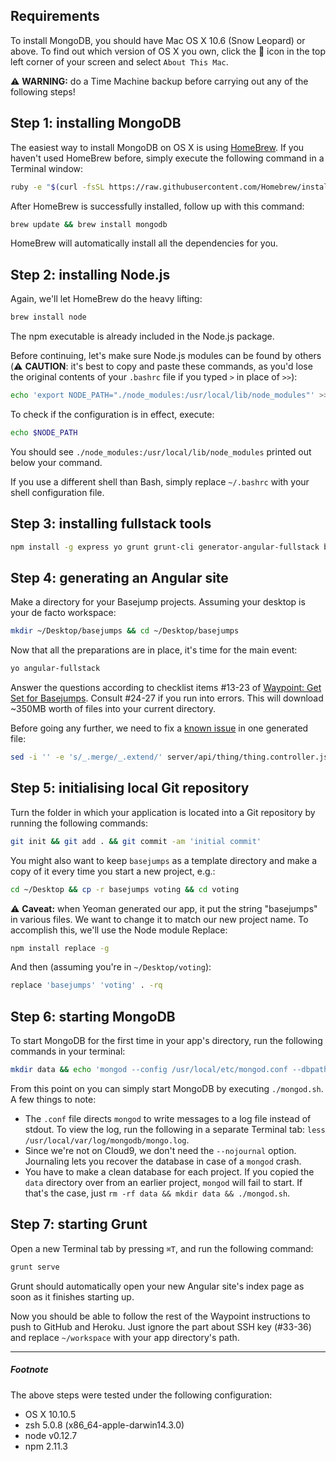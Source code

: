 ## Requirements
To install MongoDB, you should have Mac OS X 10.6 (Snow Leopard) or above. To find out which version of OS X you own, click the  icon in the top left corner of your screen and select `About This Mac`.

:warning: **WARNING:** do a Time Machine backup before carrying out any of the following steps!

## Step 1: installing MongoDB
The easiest way to install MongoDB on OS X is using [HomeBrew](http://brew.sh/). If you haven't used HomeBrew before, simply execute the following command in a Terminal window:
```sh
ruby -e "$(curl -fsSL https://raw.githubusercontent.com/Homebrew/install/master/install)"
```
After HomeBrew is successfully installed, follow up with this command:
```sh
brew update && brew install mongodb
```
HomeBrew will automatically install all the dependencies for you.

## Step 2: installing Node.js
Again, we'll let HomeBrew do the heavy lifting:
```sh
brew install node
```
The npm executable is already included in the Node.js package.

Before continuing, let's make sure Node.js modules can be found by others (:warning: **CAUTION**: it's best to copy and paste these commands, as you'd lose the original contents of your `.bashrc` file if you typed `>` in place of `>>`):
```sh
echo 'export NODE_PATH="./node_modules:/usr/local/lib/node_modules"' >> ~/.bashrc && source ~/.bashrc
```
To check if the configuration is in effect, execute:
```sh
echo $NODE_PATH
```
You should see `./node_modules:/usr/local/lib/node_modules` printed out below your command.

If you use a different shell than Bash, simply replace `~/.bashrc` with your shell configuration file.

## Step 3: installing fullstack tools
```sh
npm install -g express yo grunt grunt-cli generator-angular-fullstack bower
```

## Step 4: generating an Angular site
Make a directory for your Basejump projects. Assuming your desktop is your de facto workspace:
```sh
mkdir ~/Desktop/basejumps && cd ~/Desktop/basejumps
```
Now that all the preparations are in place, it's time for the main event:
```sh
yo angular-fullstack
```
Answer the questions according to checklist items #13-23 of [Waypoint: Get Set for Basejumps](http://www.freecodecamp.com/challenges/waypoint-get-set-for-basejumps). Consult #24-27 if you run into errors. This will download ~350MB worth of files into your current directory.

Before going any further, we need to fix a [known issue](https://github.com/clnhll/guidetobasejumps#fixing-exportsupdate) in one generated file:
```sh
sed -i '' -e 's/_.merge/_.extend/' server/api/thing/thing.controller.js
```

## Step 5: initialising local Git repository
Turn the folder in which your application is located into a Git repository by running the following commands: 
```sh
git init && git add . && git commit -am 'initial commit'
```

You might also want to keep `basejumps` as a template directory and make a copy of it every time you start a new project, e.g.:
```sh
cd ~/Desktop && cp -r basejumps voting && cd voting
```
:warning: **Caveat:** when Yeoman generated our app, it put the string "basejumps" in various files. We want to change it to match our new project name. To accomplish this, we'll use the Node module Replace:
```sh
npm install replace -g
```
And then (assuming you're in `~/Desktop/voting`):
```sh
replace 'basejumps' 'voting' . -rq
```

## Step 6: starting MongoDB
To start MongoDB for the first time in your app's directory, run the following commands in your terminal: 
```sh
mkdir data && echo 'mongod --config /usr/local/etc/mongod.conf --dbpath=data --rest "$@" --httpinterface' > mongod.sh && chmod a+x mongod.sh && ./mongod.sh
```
From this point on you can simply start MongoDB by executing `./mongod.sh`. A few things to note:
* The `.conf` file directs `mongod` to write messages to a log file instead of stdout. To view the log, run the following in a separate Terminal tab: `less /usr/local/var/log/mongodb/mongo.log`.
* Since we're not on Cloud9, we don't need the `--nojournal` option. Journaling lets you recover the database in case of a `mongod` crash.
* You have to make a clean database for each project. If you copied the `data` directory over from an earlier project, `mongod` will fail to start. If that's the case, just `rm -rf data && mkdir data && ./mongod.sh`.

## Step 7: starting Grunt
Open a new Terminal tab by pressing `⌘T`, and run the following command:
```sh
grunt serve
```
Grunt should automatically open your new Angular site's index page as soon as it finishes starting up.

Now you should be able to follow the rest of the Waypoint instructions to push to GitHub and Heroku. Just ignore the part about SSH key (#33-36) and replace `~/workspace` with your app directory's path.

***

##### Footnote
The above steps were tested under the following configuration:
* OS X 10.10.5
* zsh 5.0.8 (x86_64-apple-darwin14.3.0)
* node v0.12.7
* npm 2.11.3